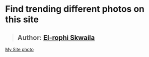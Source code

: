# Find trending different photos on this site
>## Author: [El-rophi Skwaila](https://github.com/Elrophi/django-gallery)


[My Site photo](static/photo/rd.png)